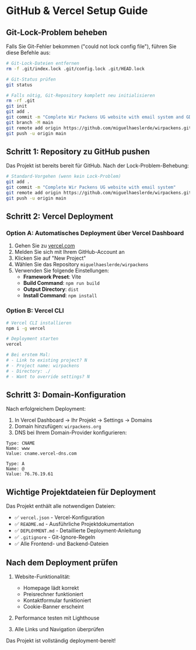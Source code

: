 # GitHub & Vercel Setup Guide

## Git-Lock-Problem beheben

Falls Sie Git-Fehler bekommen ("could not lock config file"), führen Sie diese Befehle aus:

```bash
# Git-Lock-Dateien entfernen
rm -f .git/index.lock .git/config.lock .git/HEAD.lock

# Git-Status prüfen
git status

# Falls nötig, Git-Repository komplett neu initialisieren
rm -rf .git
git init
git add .
git commit -m "Complete Wir Packens UG website with email system and GDPR compliance"
git branch -M main
git remote add origin https://github.com/miguelhaeslerde/wirpackens.git
git push -u origin main
```

## Schritt 1: Repository zu GitHub pushen

Das Projekt ist bereits bereit für GitHub. Nach der Lock-Problem-Behebung:

```bash
# Standard-Vorgehen (wenn kein Lock-Problem)
git add .
git commit -m "Complete Wir Packens UG website with email system"
git remote add origin https://github.com/miguelhaeslerde/wirpackens.git
git push -u origin main
```

## Schritt 2: Vercel Deployment

### Option A: Automatisches Deployment über Vercel Dashboard

1. Gehen Sie zu [vercel.com](https://vercel.com)
2. Melden Sie sich mit Ihrem GitHub-Account an
3. Klicken Sie auf "New Project"
4. Wählen Sie das Repository `miguelhaeslerde/wirpackens`
5. Verwenden Sie folgende Einstellungen:
   - **Framework Preset**: Vite
   - **Build Command**: `npm run build`
   - **Output Directory**: `dist`
   - **Install Command**: `npm install`

### Option B: Vercel CLI

```bash
# Vercel CLI installieren
npm i -g vercel

# Deployment starten
vercel

# Bei erstem Mal:
# - Link to existing project? N
# - Project name: wirpackens
# - Directory: ./
# - Want to override settings? N
```

## Schritt 3: Domain-Konfiguration

Nach erfolgreichem Deployment:

1. In Vercel Dashboard → Ihr Projekt → Settings → Domains
2. Domain hinzufügen: `wirpackens.org`
3. DNS bei Ihrem Domain-Provider konfigurieren:

```
Type: CNAME
Name: www
Value: cname.vercel-dns.com

Type: A  
Name: @
Value: 76.76.19.61
```

## Wichtige Projektdateien für Deployment

Das Projekt enthält alle notwendigen Dateien:

- ✅ `vercel.json` - Vercel-Konfiguration
- ✅ `README.md` - Ausführliche Projektdokumentation  
- ✅ `DEPLOYMENT.md` - Detaillierte Deployment-Anleitung
- ✅ `.gitignore` - Git-Ignore-Regeln
- ✅ Alle Frontend- und Backend-Dateien

## Nach dem Deployment prüfen

1. Website-Funktionalität:
   - Homepage lädt korrekt
   - Preisrechner funktioniert
   - Kontaktformular funktioniert
   - Cookie-Banner erscheint

2. Performance testen mit Lighthouse

3. Alle Links und Navigation überprüfen

Das Projekt ist vollständig deployment-bereit!